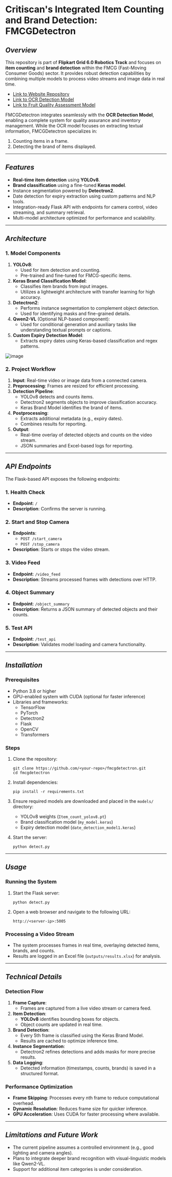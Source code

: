 # Critiscan's Integrated Item Counting and Brand Detection: FMCGDetectron

## *Overview*
This repository is part of **Flipkart Grid 6.0 Robotics Track** and focuses on **item counting** and **brand detection** within the FMCG (Fast-Moving Consumer Goods) sector. It provides robust detection capabilities by combining multiple models to process video streams and image data in real time.

- [Link to Website Repository](https://github.com/aanushkaguptaa/critiscan)
- [Link to OCR Detection Model](https://github.com/tsu-ki/ocr-script-freshness-model)
- [Link to Fruit Quality Assessment Model](https://github.com/tsu-ki/Freshness-model)

FMCGDetectron integrates seamlessly with the **OCR Detection Model**, enabling a complete system for quality assurance and inventory management. While the OCR model focuses on extracting textual information, FMCGDetectron specializes in:
1. Counting items in a frame.
2. Detecting the brand of items displayed.

---

## *Features*

- **Real-time item detection** using **YOLOv8**.
- **Brand classification** using a fine-tuned **Keras model**.
- Instance segmentation powered by **Detectron2**.
- Date detection for expiry extraction using custom patterns and NLP tools.
- Integration-ready Flask API with endpoints for camera control, video streaming, and summary retrieval.
- Multi-model architecture optimized for performance and scalability.

---

## *Architecture*

### **1. Model Components**

1. **YOLOv8**:
    - Used for item detection and counting.
    - Pre-trained and fine-tuned for FMCG-specific items.
2. **Keras Brand Classification Model**:
    - Classifies item brands from input images.
    - Utilizes a lightweight architecture with transfer learning for high accuracy.
3. **Detectron2**:
    - Performs instance segmentation to complement object detection.
    - Used for identifying masks and fine-grained details.
4. **Qwen2-VL** (Optional NLP-based component):
    - Used for conditional generation and auxiliary tasks like understanding textual prompts or captions.
5. **Custom Expiry Detection Model**:
    - Extracts expiry dates using Keras-based classification and regex patterns.
  
![image](https://github.com/user-attachments/assets/ea69c5b0-2475-436a-ba11-6ca7f3212ebc)      

### **2. Project Workflow**

1. **Input**: Real-time video or image data from a connected camera.
2. **Preprocessing**: Frames are resized for efficient processing.
3. **Detection Pipeline**:
    - YOLOv8 detects and counts items.
    - Detectron2 segments objects to improve classification accuracy.
    - Keras Brand Model identifies the brand of items.
4. **Postprocessing**:
    - Extracts additional metadata (e.g., expiry dates).
    - Combines results for reporting.
5. **Output**:
    - Real-time overlay of detected objects and counts on the video stream.
    - JSON summaries and Excel-based logs for reporting.

---

## *API Endpoints*

The Flask-based API exposes the following endpoints:

### **1. Health Check**

- **Endpoint**: `/`
- **Description**: Confirms the server is running.

### **2. Start and Stop Camera**

- **Endpoints**:
    - `POST /start_camera`
    - `POST /stop_camera`
- **Description**: Starts or stops the video stream.

### **3. Video Feed**

- **Endpoint**: `/video_feed`
- **Description**: Streams processed frames with detections over HTTP.

### **4. Object Summary**

- **Endpoint**: `/object_summary`
- **Description**: Returns a JSON summary of detected objects and their counts.

### **5. Test API**

- **Endpoint**: `/test_api`
- **Description**: Validates model loading and camera functionality.

---

## *Installation*

### **Prerequisites**

- Python 3.8 or higher
- GPU-enabled system with CUDA (optional for faster inference)
- Libraries and frameworks:
    - TensorFlow
    - PyTorch
    - Detectron2
    - Flask
    - OpenCV
    - Transformers

### **Steps**

1. Clone the repository:
    
    ```
    git clone https://github.com/<your-repo>/fmcgdetectron.git
    cd fmcgdetectron
    ```
    
2. Install dependencies:
    
    ```
    pip install -r requirements.txt
    ```
    
3. Ensure required models are downloaded and placed in the `models/` directory:
    
    - YOLOv8 weights (`Item_count_yolov8.pt`)
    - Brand classification model (`my_model.keras`)
    - Expiry detection model (`date_detection_model1.keras`)
4. Start the server:
    
    ```
    python detect.py
    ```
    

---

## *Usage*

### **Running the System**

1. Start the Flask server:
    
    ```
    python detect.py
    ```
    
2. Open a web browser and navigate to the following URL:
    
    ```
    http://<server-ip>:5005
    ```
    

### **Processing a Video Stream**

- The system processes frames in real time, overlaying detected items, brands, and counts.
- Results are logged in an Excel file (`outputs/results.xlsx`) for analysis.

---

## *Technical Details*

### **Detection Flow**

1. **Frame Capture**:
    - Frames are captured from a live video stream or camera feed.
2. **Item Detection**:
    - **YOLOv8** identifies bounding boxes for objects.
    - Object counts are updated in real time.
3. **Brand Detection**:
    - Every 5th frame is classified using the Keras Brand Model.
    - Results are cached to optimize inference time.
4. **Instance Segmentation**:
    - Detectron2 refines detections and adds masks for more precise results.
5. **Data Logging**:
    - Detected information (timestamps, counts, brands) is saved in a structured format.

### **Performance Optimization**

- **Frame Skipping**: Processes every nth frame to reduce computational overhead.
- **Dynamic Resolution**: Reduces frame size for quicker inference.
- **GPU Acceleration**: Uses CUDA for faster processing where available.

---

## *Limitations and Future Work*

- The current pipeline assumes a controlled environment (e.g., good lighting and camera angles).
- Plans to integrate deeper brand recognition with visual-linguistic models like Qwen2-VL.
- Support for additional item categories is under consideration.
